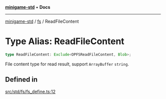 [**minigame-std**](../../../README.md) • **Docs**

***

[minigame-std](../../../README.md) / [fs](../README.md) / ReadFileContent

# Type Alias: ReadFileContent

```ts
type ReadFileContent: Exclude<OPFSReadFileContent, Blob>;
```

File content type for read result, support `ArrayBuffer` `string`.

## Defined in

[src/std/fs/fs\_define.ts:12](https://github.com/JiangJie/minigame-std/blob/22787d0fd0cff776ed579de48ccf7523d9e4ce53/src/std/fs/fs_define.ts#L12)

